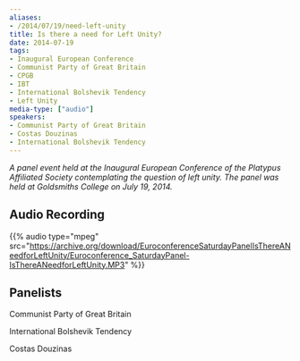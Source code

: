 ```yaml
---
aliases:
- /2014/07/19/need-left-unity
title: Is there a need for Left Unity?
date: 2014-07-19
tags:
- Inaugural European Conference
- Communist Party of Great Britain
- CPGB
- IBT
- International Bolshevik Tendency
- Left Unity
media-type: ["audio"]
speakers:
- Communist Party of Great Britain
- Costas Douzinas
- International Bolshevik Tendency
---
```


_A panel event held at the Inaugural European Conference of the Platypus Affiliated Society contemplating the question of left unity. The panel was held at Goldsmiths College on July 19, 2014._

## Audio Recording

{{% audio type="mpeg" src="https://archive.org/download/EuroconferenceSaturdayPanelIsThereANeedforLeftUnity/Euroconference_SaturdayPanel-IsThereANeedforLeftUnity.MP3" %}}

## Panelists

Communist Party of Great Britain

International Bolshevik Tendency

Costas Douzinas
